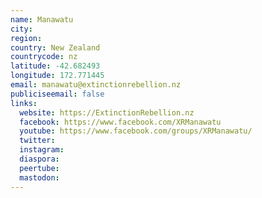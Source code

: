 ```yaml
---
name: Manawatu
city:
region:
country: New Zealand
countrycode: nz
latitude: -42.682493
longitude: 172.771445
email: manawatu@extinctionrebellion.nz
publiciseemail: false
links:
  website: https://ExtinctionRebellion.nz
  facebook: https://www.facebook.com/XRManawatu
  youtube: https://www.facebook.com/groups/XRManawatu/
  twitter:
  instagram:
  diaspora:
  peertube:
  mastodon:
---
```

